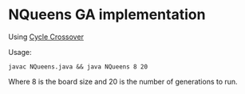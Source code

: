 
# NQueens GA implementation

Using [Cycle Crossover](http://en.wikipedia.org/wiki/Crossover_(genetic_algorithm))

Usage:

```
javac NQueens.java && java NQueens 8 20
```

Where 8 is the board size and 20 is the number of generations to run.
